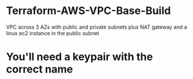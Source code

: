 # Terraform-AWS-VPC-Base-Build
VPC across 3 AZs with public and private subnets plus NAT gateway and a linux ec2 instance in the public subnet
# You'll need a keypair with the correct name
